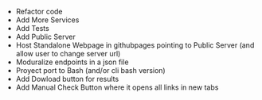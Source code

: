 - Refactor code
- Add More Services
- Add Tests
- Add Public Server
- Host Standalone Webpage in githubpages pointing to Public Server (and allow user to change server url)
- Moduralize endpoints in a json file
- Proyect port to Bash (and/or cli bash version)
- Add Dowload button for results
- Add Manual Check Button where it opens all links in new tabs
